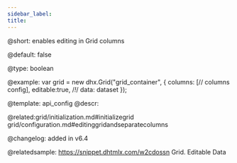 ```yaml
---
sidebar_label:
title:
---          
```


@short: enables editing in Grid columns


@default:
false


@type: boolean

@example: 
var grid = new dhx.Grid("grid_container", {
	columns: [// columns config],
	editable:true, /*!*/
	data: dataset
});



@template:	api_config
@descr: 
 

@related:grid/initialization.md#initializegrid
grid/configuration.md#editinggridandseparatecolumns

@changelog: added in v6.4

@relatedsample: https://snippet.dhtmlx.com/w2cdossn	Grid. Editable Data